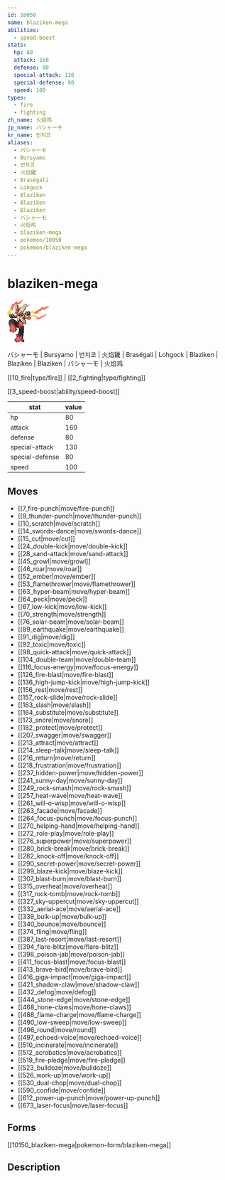 ```yaml
---
id: 10050
name: blaziken-mega
abilities:
  - speed-boost
stats:
  hp: 80
  attack: 160
  defense: 80
  special-attack: 130
  special-defense: 80
  speed: 100
types:
  - fire
  - fighting
zh_name: 火焰鸡
jp_name: バシャーモ
kr_name: 번치코
aliases:
  - バシャーモ
  - Bursyamo
  - 번치코
  - 火焰雞
  - Braségali
  - Lohgock
  - Blaziken
  - Blaziken
  - Blaziken
  - バシャーモ
  - 火焰鸡
  - blaziken-mega
  - pokemon/10050
  - pokemon/blaziken-mega
---
```

# blaziken-mega

![](https://raw.githubusercontent.com/PokeAPI/sprites/master/sprites/pokemon/10050.png)

バシャーモ | Bursyamo | 번치코 | 火焰雞 | Braségali | Lohgock | Blaziken | Blaziken | Blaziken | バシャーモ | 火焰鸡

[[10_fire|type/fire]] | [[2_fighting|type/fighting]]

[[3_speed-boost|ability/speed-boost]]

|stat|value|
|---|---|
|hp|80|
|attack|160|
|defense|80|
|special-attack|130|
|special-defense|80|
|speed|100|


## Moves

- [[7_fire-punch|move/fire-punch]]
- [[9_thunder-punch|move/thunder-punch]]
- [[10_scratch|move/scratch]]
- [[14_swords-dance|move/swords-dance]]
- [[15_cut|move/cut]]
- [[24_double-kick|move/double-kick]]
- [[28_sand-attack|move/sand-attack]]
- [[45_growl|move/growl]]
- [[46_roar|move/roar]]
- [[52_ember|move/ember]]
- [[53_flamethrower|move/flamethrower]]
- [[63_hyper-beam|move/hyper-beam]]
- [[64_peck|move/peck]]
- [[67_low-kick|move/low-kick]]
- [[70_strength|move/strength]]
- [[76_solar-beam|move/solar-beam]]
- [[89_earthquake|move/earthquake]]
- [[91_dig|move/dig]]
- [[92_toxic|move/toxic]]
- [[98_quick-attack|move/quick-attack]]
- [[104_double-team|move/double-team]]
- [[116_focus-energy|move/focus-energy]]
- [[126_fire-blast|move/fire-blast]]
- [[136_high-jump-kick|move/high-jump-kick]]
- [[156_rest|move/rest]]
- [[157_rock-slide|move/rock-slide]]
- [[163_slash|move/slash]]
- [[164_substitute|move/substitute]]
- [[173_snore|move/snore]]
- [[182_protect|move/protect]]
- [[207_swagger|move/swagger]]
- [[213_attract|move/attract]]
- [[214_sleep-talk|move/sleep-talk]]
- [[216_return|move/return]]
- [[218_frustration|move/frustration]]
- [[237_hidden-power|move/hidden-power]]
- [[241_sunny-day|move/sunny-day]]
- [[249_rock-smash|move/rock-smash]]
- [[257_heat-wave|move/heat-wave]]
- [[261_will-o-wisp|move/will-o-wisp]]
- [[263_facade|move/facade]]
- [[264_focus-punch|move/focus-punch]]
- [[270_helping-hand|move/helping-hand]]
- [[272_role-play|move/role-play]]
- [[276_superpower|move/superpower]]
- [[280_brick-break|move/brick-break]]
- [[282_knock-off|move/knock-off]]
- [[290_secret-power|move/secret-power]]
- [[299_blaze-kick|move/blaze-kick]]
- [[307_blast-burn|move/blast-burn]]
- [[315_overheat|move/overheat]]
- [[317_rock-tomb|move/rock-tomb]]
- [[327_sky-uppercut|move/sky-uppercut]]
- [[332_aerial-ace|move/aerial-ace]]
- [[339_bulk-up|move/bulk-up]]
- [[340_bounce|move/bounce]]
- [[374_fling|move/fling]]
- [[387_last-resort|move/last-resort]]
- [[394_flare-blitz|move/flare-blitz]]
- [[398_poison-jab|move/poison-jab]]
- [[411_focus-blast|move/focus-blast]]
- [[413_brave-bird|move/brave-bird]]
- [[416_giga-impact|move/giga-impact]]
- [[421_shadow-claw|move/shadow-claw]]
- [[432_defog|move/defog]]
- [[444_stone-edge|move/stone-edge]]
- [[468_hone-claws|move/hone-claws]]
- [[488_flame-charge|move/flame-charge]]
- [[490_low-sweep|move/low-sweep]]
- [[496_round|move/round]]
- [[497_echoed-voice|move/echoed-voice]]
- [[510_incinerate|move/incinerate]]
- [[512_acrobatics|move/acrobatics]]
- [[519_fire-pledge|move/fire-pledge]]
- [[523_bulldoze|move/bulldoze]]
- [[526_work-up|move/work-up]]
- [[530_dual-chop|move/dual-chop]]
- [[590_confide|move/confide]]
- [[612_power-up-punch|move/power-up-punch]]
- [[673_laser-focus|move/laser-focus]]

## Forms



[[10150_blaziken-mega|pokemon-form/blaziken-mega]]

## Description



